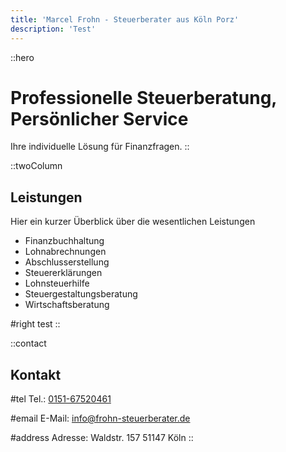 ```yaml
---
title: 'Marcel Frohn - Steuerberater aus Köln Porz'
description: 'Test'
---
```


::hero
# Professionelle Steuerberatung, Persönlicher Service
Ihre individuelle Lösung für Finanzfragen.
::

::twoColumn
## Leistungen
Hier ein kurzer Überblick über die wesentlichen Leistungen

- Finanzbuchhaltung
- Lohnabrechnungen
- Abschlusserstellung
- Steuererklärungen
- Lohnsteuerhilfe
- Steuergestaltungsberatung
- Wirtschaftsberatung

#right
test
::


::contact
## Kontakt

#tel
Tel.: [0151-67520461](tel:0151-67520461)

#email
E-Mail: [info@frohn-steuerberater.de](mailto:info@frohn-steuerberater.de)

#address
Adresse: Waldstr. 157
51147 Köln
::




